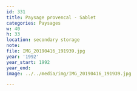 ```yaml
---
id: 331
title: Paysage provencal - Sablet
categories: Paysages
w: 40
h: 33
location: secondary storage
note:
file: IMG_20190416_191939.jpg
year: '1992'
year_start: 1992
year_end:
image: ../../media/img/IMG_20190416_191939.jpg

---
```

